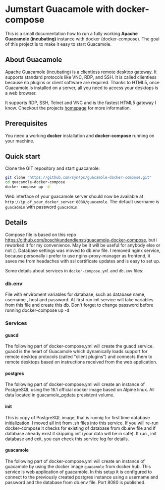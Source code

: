 # Jumstart Guacamole with docker-compose
This is a small documentation how to run a fully working **Apache Guacamole (incubating)** instance with docker (docker-compose). The goal of this project is to make it easy to start Guacamole.


## About Guacamole
Apache Guacamole (incubating) is a clientless remote desktop gateway. It supports standard protocols like VNC, RDP, and SSH. It is called clientless because no plugins or client software are required. Thanks to HTML5, once Guacamole is installed on a server, all you need to access your desktops is a web browser.

It supports RDP, SSH, Telnet and VNC and is the fastest HTML5 gateway I know. Checkout the projects [homepage](https://guacamole.incubator.apache.org/) for more information.

## Prerequisites
You need a working **docker** installation and **docker-compose** running on your machine.

## Quick start
Clone the GIT repository and start guacamole:

~~~bash
git clone "https://github.com/syn4ps/guacamole-docker-compose.git"
cd guacamole-docker-compose
docker-compose up -d
~~~

Web interface of your guacamole server should now be available at `http://ip_of_your_docker_server:8080/guacamole`. The default username is `guacadmin` with password `guacadmin`.

## Details
Compose file is based on this repo https://github.com/boschkundendienst/guacamole-docker-compose, but i reworked it for my convenience. May be it will be useful for anybody else or not :).
Database settings was moved to db.env file. I removed nginx service, because personally i prefer to use nginx-proxy-manager as frontend, it saves me from headaches with ssl certificate updates and is easy to set up.

Some details about services in `docker-compose.yml` and `db.env` files:

### db.env
File with enviroment variables for database, such as database name, username , host and password. At first run init service will take variables from this file and create this db.
Don't forget to change password before running docker-compose up -d  

### Services

#### guacd
The following part of docker-compose.yml will create the guacd service. guacd is the heart of Guacamole which dynamically loads support for remote desktop protocols (called "client plugins") and connects them to remote desktops based on instructions received from the web application. 

#### postgres
The following part of docker-compose.yml will create an instance of PostgreSQL using the 16.1 official docker image based on Alpine linux. All data located in guacamole_pgdata presistent volume.  

#### init
This is copy of PostgreSQL image, that is runnig for first time database initialization. I moved all init from .sh files into this service. If you will re-run docker-compose it checks for existing of database from db.env file and if database already exist it skipping init (your data will be in safe). It run , init database and exit, you can check this service log for details.   

#### guacamole
The following part of docker-compose.yml will create an instance of guacamole by using the docker image `guacamole` from docker hub. This service is web application of guacamole. In this setup it is configured to connect to the previously created postgres instance using a username and password and the database from db.env file. Port 8080 is published.
